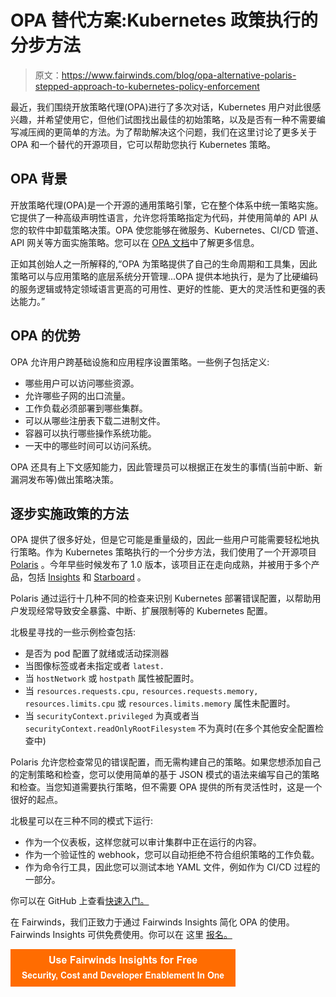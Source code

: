 # OPA 替代方案:Kubernetes 政策执行的分步方法

> 原文：<https://www.fairwinds.com/blog/opa-alternative-polaris-stepped-approach-to-kubernetes-policy-enforcement>

 最近，我们围绕开放策略代理(OPA)进行了多次对话，Kubernetes 用户对此很感兴趣，并希望使用它，但他们试图找出最佳的初始策略，以及是否有一种不需要编写减压阀的更简单的方法。为了帮助解决这个问题，我们在这里讨论了更多关于 OPA 和一个替代的开源项目，它可以帮助您执行 Kubernetes 策略。

## **OPA 背景**

开放策略代理(OPA)是一个开源的通用策略引擎，它在整个体系中统一策略实施。它提供了一种高级声明性语言，允许您将策略指定为代码，并使用简单的 API 从您的软件中卸载策略决策。OPA 使您能够在微服务、Kubernetes、CI/CD 管道、API 网关等方面实施策略。您可以在 [OPA 文档](https://www.openpolicyagent.org/docs/latest/)中了解更多信息。

正如其创始人之一所解释的,“OPA 为策略提供了自己的生命周期和工具集，因此策略可以与应用策略的底层系统分开管理...OPA 提供本地执行，是为了比硬编码的服务逻辑或特定领域语言更高的可用性、更好的性能、更大的灵活性和更强的表达能力。”

## **OPA 的优势**

OPA 允许用户跨基础设施和应用程序设置策略。一些例子包括定义:

*   哪些用户可以访问哪些资源。
*   允许哪些子网的出口流量。
*   工作负载必须部署到哪些集群。
*   可以从哪些注册表下载二进制文件。
*   容器可以执行哪些操作系统功能。
*   一天中的哪些时间可以访问系统。

OPA 还具有上下文感知能力，因此管理员可以根据正在发生的事情(当前中断、新漏洞发布等)做出策略决策。

## **逐步实施政策的方法**

OPA 提供了很多好处，但是它可能是重量级的，因此一些用户可能需要轻松地执行策略。作为 Kubernetes 策略执行的一个分步方法，我们使用了一个开源项目 [Polaris](https://github.com/FairwindsOps/polaris) 。今年早些时候发布了 1.0 版本，该项目正在走向成熟，并被用于多个产品，包括 [Insights](//www.fairwinds.com/insights) 和 [Starboard](https://github.com/aquasecurity/starboard) 。

Polaris 通过运行十几种不同的检查来识别 Kubernetes 部署错误配置，以帮助用户发现经常导致安全暴露、中断、扩展限制等的 Kubernetes 配置。

北极星寻找的一些示例检查包括:

*   是否为 pod 配置了就绪或活动探测器
*   当图像标签或者未指定或者 `latest.`
*   当 `hostNetwork` 或 `hostpath` 属性被配置时。
*   当 `resources.requests.cpu,` `resources.requests.memory,` `resources.limits.cpu` 或 `resources.limits.memory` 属性未配置时。
*   当 `securityContext.privileged` 为真或者当 `securityContext.readOnlyRootFilesystem` 不为真时(在多个其他安全配置检查中)

Polaris 允许您检查常见的错误配置，而无需构建自己的策略。如果您想添加自己的定制策略和检查，您可以使用简单的基于 JSON 模式的语法来编写自己的策略和检查。当您知道需要执行策略，但不需要 OPA 提供的所有灵活性时，这是一个很好的起点。

北极星可以在三种不同的模式下运行:

*   作为一个仪表板，这样您就可以审计集群中正在运行的内容。
*   作为一个验证性的 webhook，您可以自动拒绝不符合组织策略的工作负载。
*   作为命令行工具，因此您可以测试本地 YAML 文件，例如作为 CI/CD 过程的一部分。

你可以在 GitHub 上查看[快速入门。](https://github.com/FairwindsOps/polaris)

在 Fairwinds，我们正致力于通过 Fairwinds Insights 简化 OPA 的使用。Fairwinds Insights 可供免费使用。你可以在 这里 [报名。](https://www.fairwinds.com/coming-soon)

[![Use Fairwinds Insights for Free Security, Cost and Developer Enablement In One](img/7c86296320eb01b215d8e2755e9c5b9d.png)](https://cta-redirect.hubspot.com/cta/redirect/2184645/34aa4987-a1f9-438a-a145-d7d82d5c479a)